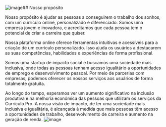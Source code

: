 ![image](https://github.com/user-attachments/assets/c3f0692b-3d19-47ab-8f31-9ea788112865)## Nosso propósito

Nosso propósito é ajudar as pessoas a conseguirem o trabalho dos sonhos, com um currículo online, personalizado e diferenciado. Somos uma empresa jovem e inovadora, e acreditamos que cada pessoa tem o potencial de criar a carreira que quiser.  

Nossa plataforma online oferece ferramentas intuitivas e acessíveis para a criação de um currículo personalizado. Isso ajuda os usuários a destacarem as suas competências, habilidades e experiências de forma profissional.

Somos uma startup de impacto social e buscamos uma sociedade mais inclusiva, onde todas as pessoas tenham acesso igualitário a oportunidades de emprego e desenvolvimento pessoal. Por meio de parcerias com empresas, podemos oferecer os nossos serviços aos usuários de forma totalmente gratuita. 

Ao longo do tempo, esperamos ver um aumento significativo na inclusão produtiva e na melhoria econômica das pessoas que utilizam os serviços da Currículo Pro. A nossa visão de impacto, de ter uma sociedade mais inclusiva e igualitária, é alcançada à medida que mais pessoas têm acesso a oportunidades de trabalho, desenvolvimento de carreira e aumento na geração de renda.
![image](https://github.com/user-attachments/assets/c3933c3d-5588-43d5-b6a7-564a1bfbade8)
